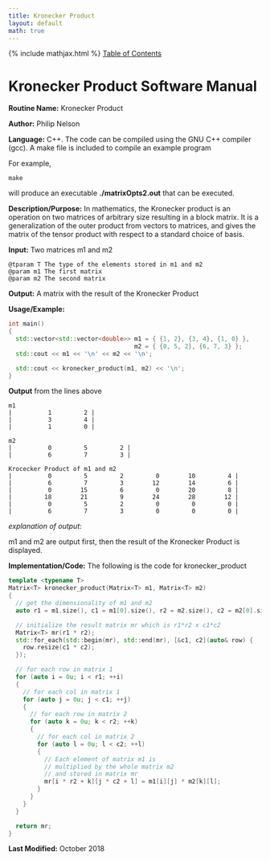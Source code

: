 ```yaml
---
title: Kronecker Product
layout: default
math: true
---
```

{% include mathjax.html %}
<a href="https://philipnelson5.github.io/math4610/SoftwareManual"> Table of Contents </a>
# Kronecker Product Software Manual

**Routine Name:** Kronecker Product

**Author:** Philip Nelson

**Language:** C++. The code can be compiled using the GNU C++ compiler (gcc). A make file is included to compile an example program

For example,

```
make
```

will produce an executable **./matrixOpts2.out** that can be executed.

**Description/Purpose:** In mathematics, the Kronecker product is an operation on two matrices of arbitrary size resulting in a block matrix. It is a generalization of the outer product from vectors to matrices, and gives the matrix of the tensor product with respect to a standard choice of basis.

**Input:** Two matrices m1 and m2

```
@tparam T The type of the elements stored in m1 and m2
@param m1 The first matrix
@param m2 The second matrix
```

**Output:** A matrix with the result of the Kronecker Product

**Usage/Example:**

``` cpp
int main()
{
  std::vector<std::vector<double>> m1 = { {1, 2}, {3, 4}, {1, 0} },
                                   m2 = { {0, 5, 2}, {6, 7, 3} };
  std::cout << m1 << '\n' << m2 << '\n';

  std::cout << kronecker_product(m1, m2) << '\n';
}
```

**Output** from the lines above
```
m1
|          1         2 |
|          3         4 |
|          1         0 |

m2
|          0         5         2 |
|          6         7         3 |

Krocecker Product of m1 and m2
|          0         5         2         0        10         4 |
|          6         7         3        12        14         6 |
|          0        15         6         0        20         8 |
|         18        21         9        24        28        12 |
|          0         5         2         0         0         0 |
|          6         7         3         0         0         0 |
```

_explanation of output_:

m1 and m2 are output first, then the result of the Kronecker Product is displayed.

**Implementation/Code:** The following is the code for kronecker_product

``` cpp
template <typename T>
Matrix<T> kronecker_product(Matrix<T> m1, Matrix<T> m2)
{
  // get the dimensionality of m1 and m2
  auto r1 = m1.size(), c1 = m1[0].size(), r2 = m2.size(), c2 = m2[0].size();

  // initialize the result matrix mr which is r1*r2 x c1*c2
  Matrix<T> mr(r1 * r2);
  std::for_each(std::begin(mr), std::end(mr), [&c1, c2](auto& row) {
    row.resize(c1 * c2);
  });

  // for each row in matrix 1
  for (auto i = 0u; i < r1; ++i)
  {
    // for each col in matrix 1
    for (auto j = 0u; j < c1; ++j)
    {
      // for each row in matrix 2
      for (auto k = 0u; k < r2; ++k)
      {
        // for each col in matrix 2
        for (auto l = 0u; l < c2; ++l)
        {
          // Each element of matrix m1 is
          // multiplied by the whole matrix m2
          // and stored in matrix mr
          mr[i * r2 + k][j * c2 + l] = m1[i][j] * m2[k][l];
        }
      }
    }
  }

  return mr;
}
```

**Last Modified:** October 2018
